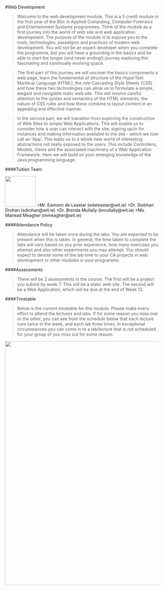 #Web Development

>Welcome to the web development module. This is a 5 credit module in the first year of the BSc in Applied Computing, Computer Forensics and Entertainment Systems programmes. Think of the module as a first journey into the world of web site and web application development. The purpose of the module is to expose you to the tools, technologies, paradigms and practices of modern web development. You will not be an expert developer when you complete the programme, but you will have a grounding in the basics and be able to start the longer (and never ending!) journey exploring this fascinating and continually evolving space.

>The first part of this journey we will uncover the basics components a web page, learn the fundamental of structure of the HyperText Markkup Language (HTML), the role Cascading Style Sheets (CSS) and how these two technologies can allow us to formulate a simple, elegant and navigable static web site. This will involve careful attention to the syntax and semantics of the HTML elements, the nature of CSS rules and how these combine to layout content in an appealing and effective manner.

>In the second part, we will transition from exploring the construction of Web Sites to simple Web Applications. This will enable us to consider how a user can interact with the site, signing up/in for instances and making information available to the site - which we now call an 'App'. This leads us to a whole new world of interesting abstractions not really exposed to the users. This include Controllers, Models, Views and the associated machinery of a Web Application Framework. Here we will build on your emerging knowledge of the Java programming language.

####Tuition Team

<img width=100 class="img-responsive" src="https://dl.dropboxusercontent.com/u/2068306/ict-skills-2014/logos/edel-profile.png">
>Mr. Eamonn de Leastar (edeleastar@wit.ie)
>Dr. Siobhan Drohan (sdrohan@wit.ie)
>Dr. Brenda Mullally (bmullally@wit.ie)
>Ms. Mairead Meagher (mmeagher@wit.ie)

####Attendance Policy

>Attendance will be taken once during the labs. You are expected to be present when this is taken. In general, the time taken to complete the labs will vary based on you prior experience, how many exercises you attempt and also other experiments you may attempt. You should expect to devote some of the lab time to your CA projects in web development or other modules in your programme.

####Assessments

>There will be 2 assessments in the course. The first will be a project you submit by week 7. This will be a static web site. The second will be a Web Application, which will be due at the end of Week 13.

####Timetable

>Below is the current timetable for this module. Please make every effort to attend the lectures and labs. If for some reason you miss one or the other, you can see from the schedule below that each lecture runs twice in the week, and each lab three times. In exceptional circumstances you can come in to a lab/lecture that is not scheduled for your group of you miss out for some reason.

<img width="800" src="https://dl.dropboxusercontent.com/u/2068306/web-dev-2014/timelable.png">
